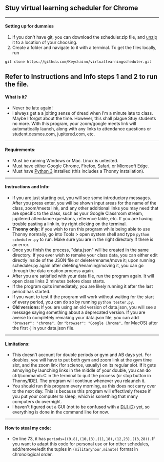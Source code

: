 ## Stuy virtual learning scheduler for Chrome
---
#### Setting up for dummies
1. If you don't have git, you can download the scheduler.zip file, and [unzip](https://www.sweetwater.com/sweetcare/articles/how-to-zip-and-unzip-files/) it to a location of your choosing.
2. Create a folder and navigate to it with a terminal. To get the files locally, run
```
git clone https://github.com/Keychainn/virtuallearningscheduler.git
```
Refer to Instructions and Info steps 1 and 2 to run the file.
---
#### What is it?
- Never be late again!
- I always get a a jolting sense of dread when I'm a minute late to class. Maybe I forgot about the time. However, this shall plague Stuy students no more. With this program, your zoom/google meets link will automatically launch, along with any links to attendance questions or student.desmos.com, jupitered.com, etc.
---
#### Requirements:
- Must be running Windows or Mac. Linux is untested.
- Must have either Google Chrome, Firefox, Safari, or Microsoft Edge.
- Must have [Python 3](https://www.python.org/downloads/) installed (this includes a Thonny installation).
---
#### Instructions and Info:
- If you are just starting out, you will see some introductory messages. After you press enter, you will be shown input areas for the name of the class, zoom/meets link, and any other additional links you may need that are specific to the class, such as your Google Classroom stream, jupitered attendance questions, reference table, etc. If you are having trouble pasting a link in, try right clicking on the terminal.
- **Thonny only:** if you wish to run this program while being able to use Thonny normally, go into Tools > open system shell and type `python scheduler.py` to run. Make sure you are in the right directory if there is an error.
- Once you finish the process, "data.json" will be created in the same directory. If you ever wish to remake your class data, you can either edit directly inside of the JSON file or delete/rename/move it; upon running scheduler.py again after deleting/renaming/moving it, you can go through the data creation process again.
- After you are satisfied with your data file, run the program again. It will open class links 2 minutes before class starts.
- If the program quits immediately, you are likely running it after the last period has started.
- If you want to test if the program will work without waiting for the start of every period, you can do so by running `python tester.py`.
- **Old versions:** If you are using an old version of data.json, you will see a message saying something about a deprecated version. If you are averse to completely remaking your data.json file, you can add `"browser": "chrome",` (or `"browser": "Google Chrome",` for MacOS) after the first `{` in your data.json file.
---
#### Limitations:
- This doesn't account for double periods or gym and AB days yet. For doubles, you will have to put both gym and zoom link at the gym time slot, and the zoom link (for science, usually) on its regular slot. If it gets annoying by launching links in the middle of your double, you can do ctrl/command+C in the terminal to quit the process (or stop button in Thonny/IDE). The program will continue whenever you relaunch it.
- You should run this program every morning, as this does not carry over to the next day. This is because this program will effectively freeze if you put your computer to sleep, which is something that many computers do overnight.
- I haven't figured out a GUI (not to be confused with a [DUI :D](https://en.wikipedia.org/wiki/Driving_under_the_influence))  yet, so everything is done in the command line for now.
---
#### How to steal my code:
- On line 73, it has `periods=((9,8),(10,13),(11,18),(12,23),(13,28))`. If you want to adapt this code for personal use or for other schedules, add/remove/edit the tuples in `(militaryhour,minute)` format in chronological order.